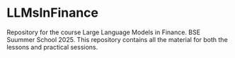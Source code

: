 # LLMsInFinance
Repository for the course Large Language Models in Finance. BSE Suummer School 2025. This repository contains all the material for both the lessons and practical sessions. 
